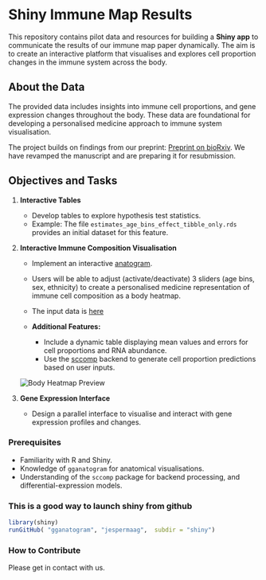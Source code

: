 # Shiny Immune Map Results

This repository contains pilot data and resources for building a **Shiny app** to communicate the results of our immune map paper dynamically. The aim is to create an interactive platform that visualises and explores cell proportion changes in the immune system across the body.

## About the Data

The provided data includes insights into immune cell proportions, and gene expression changes throughout the body. These data are foundational for developing a personalised medicine approach to immune system visualisation.

The project builds on findings from our preprint: [Preprint on bioRxiv](https://www.biorxiv.org/content/10.1101/2023.06.08.542671v3). We have revamped the manuscript and are preparing it for resubmission.

## Objectives and Tasks

1. **Interactive Tables**  
   - Develop tables to explore hypothesis test statistics.  
   - Example: The file `estimates_age_bins_effect_tibble_only.rds` provides an initial dataset for this feature.  

2. **Interactive Immune Composition Visualisation**  
   - Implement an interactive [anatogram](https://github.com/jespermaag/gganatogram).  
   - Users will be able to adjust (activate/deactivate) 3 sliders (age bins, sex, ethnicity) to create a personalised medicine representation of immune cell composition as a body heatmap.
   - The input data is [here](https://github.com/stemangiola/shiny_immune_map_results/blob/main/estimates_age_bins_effect_tibble_only.rds) 

   - **Additional Features:**  
     - Include a dynamic table displaying mean values and errors for cell proportions and RNA abundance.  
     - Use the [sccomp](https://github.com/MangiolaLaboratory/sccomp) backend to generate cell proportion predictions based on user inputs.  

   ![Body Heatmap Preview](https://github.com/user-attachments/assets/0bcd17e8-7665-423a-8993-9c0074068705)

3. **Gene Expression Interface**  
   - Design a parallel interface to visualise and interact with gene expression profiles and changes.  


### Prerequisites

- Familiarity with R and Shiny.
- Knowledge of `gganatogram` for anatomical visualisations.
- Understanding of the `sccomp` package for backend processing, and differential-expression models.

### This is a good way to launch shiny from github
```r
library(shiny)
runGitHub( "gganatogram", "jespermaag",  subdir = "shiny")
```

### How to Contribute

Please get in contact with us. 
